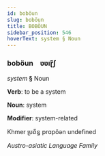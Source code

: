 ```yaml
---
id: boböun
slug: boböun
title: BOBÖUN
sidebar_position: 546
hoverText: system § Noun
---
```


### boböun&emsp;<span kind="abugida">ʋʋıɽ̃ʃ</span>

*system* **§** Noun

**Verb**: to be a system

**Noun**: system

**Modifier**: system-related

Khmer ប្រព័ន្ធ prɑpŏən undefined

*Austro-asiatic Language Family*